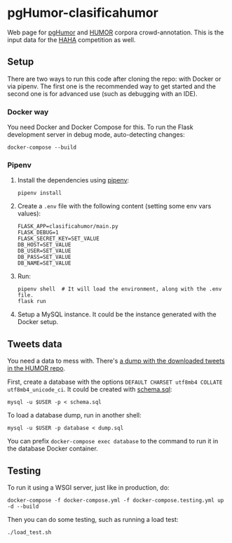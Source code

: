 # pgHumor-clasificahumor

Web page for [pgHumor](https://github.com/pln-fing-udelar/pghumor) and
[HUMOR](https://github.com/pln-fing-udelar/humor) corpora
crowd-annotation. This is the input data for the
[HAHA](http://www.fing.edu.uy/inco/grupos/pln/haha) competition as well.

## Setup

There are two ways to run this code after cloning the repo: with Docker
or via pipenv. The first one is the recommended way to get started and
the second one is for advanced use (such as debugging with an IDE).

### Docker way

You need Docker and Docker Compose for this. To run the Flask
development server in debug mode, auto-detecting changes:

```shell
docker-compose --build
```

### Pipenv

1. Install the dependencies using [pipenv](https://docs.pipenv.org/):

    ```shell
    pipenv install
    ```

2. Create a `.env` file with the following content (setting some env
vars values):

    ```
    FLASK_APP=clasificahumor/main.py
    FLASK_DEBUG=1
    FLASK_SECRET_KEY=SET_VALUE
    DB_HOST=SET_VALUE
    DB_USER=SET_VALUE
    DB_PASS=SET_VALUE
    DB_NAME=SET_VALUE
    ```

3. Run:

    ```shell
    pipenv shell  # It will load the environment, along with the .env file.
    flask run
    ```

4. Setup a MySQL instance. It could be the
instance generated with the Docker setup.


## Tweets data

You need a data to mess with.
There's [a dump with the downloaded tweets in the HUMOR
repo](https://github.com/pln-fing-udelar/humor/blob/master/extraction/dump-tweets-without-votes.sql).

First, create a database with the options
`DEFAULT CHARSET utf8mb4 COLLATE utf8mb4_unicode_ci`. It could be
created with [schema.sql](schema.sql):

```shell
mysql -u $USER -p < schema.sql
```

To load a database dump, run in another shell:

```shell
mysql -u $USER -p database < dump.sql
```

You can prefix `docker-compose exec database` to the command to run it
in the database Docker container.

## Testing

To run it using a WSGI server, just like in production, do:

```shell
docker-compose -f docker-compose.yml -f docker-compose.testing.yml up -d --build
```

Then you can do some testing, such as running a load test:

```shell
./load_test.sh
```
